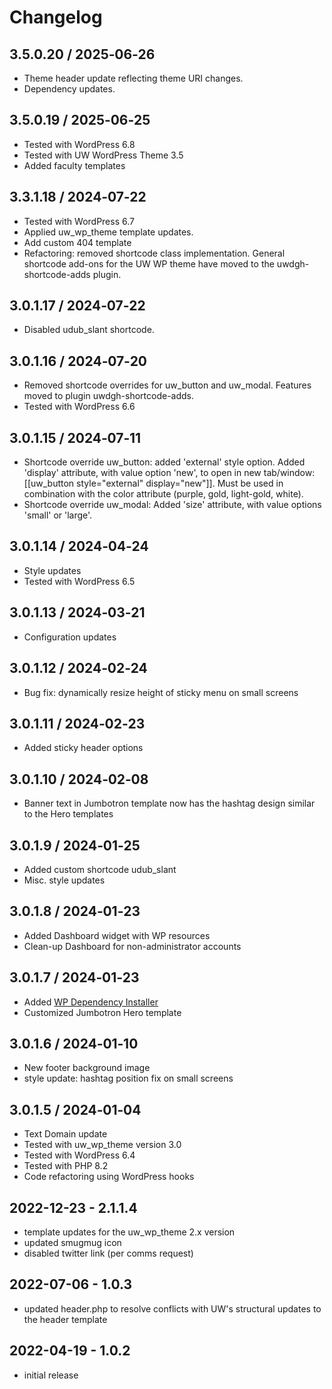 # Changelog


## 3.5.0.20 / 2025‑06‑26

- Theme header update reflecting theme URI changes.
- Dependency updates.


## 3.5.0.19 / 2025‑06‑25

- Tested with WordPress 6.8
- Tested with UW WordPress Theme 3.5
- Added faculty templates


## 3.3.1.18 / 2024‑07‑22

- Tested with WordPress 6.7
- Applied uw_wp_theme template updates.
- Add custom 404 template
- Refactoring: removed shortcode class implementation. General shortcode add-ons for the UW WP theme have moved to the uwdgh-shortcode-adds plugin.


## 3.0.1.17 / 2024‑07‑22

- Disabled udub_slant shortcode.


## 3.0.1.16 / 2024‑07‑20

- Removed shortcode overrides for uw_button and uw_modal. Features moved to plugin uwdgh-shortcode-adds.
- Tested with WordPress 6.6


## 3.0.1.15 / 2024‑07‑11

- Shortcode override uw_button: added 'external' style option. Added 'display' attribute, with value option 'new', to open in new tab/window: [[uw_button style="external" display="new"]]. Must be used in combination with the color attribute (purple, gold, light-gold, white).
- Shortcode override uw_modal: Added 'size' attribute, with value options 'small' or 'large'.


## 3.0.1.14 / 2024‑04‑24

- Style updates
- Tested with WordPress 6.5


## 3.0.1.13 / 2024‑03‑21

- Configuration updates


## 3.0.1.12 / 2024‑02‑24

- Bug fix: dynamically resize height of sticky menu on small screens


## 3.0.1.11 / 2024‑02‑23

- Added sticky header options


## 3.0.1.10 / 2024‑02‑08

- Banner text in Jumbotron template now has the hashtag design similar to the Hero templates


## 3.0.1.9 / 2024‑01‑25

- Added custom shortcode udub_slant
- Misc. style updates


## 3.0.1.8 / 2024‑01‑23

- Added Dashboard widget with WP resources
- Clean-up Dashboard for non-administrator accounts


## 3.0.1.7 / 2024‑01‑23

- Added [WP Dependency Installer](https://github.com/afragen/wp-dependency-installer)
- Customized Jumbotron Hero template


## 3.0.1.6 / 2024‑01‑10

- New footer background image
- style update: hashtag position fix on small screens


## 3.0.1.5 / 2024‑01‑04

- Text Domain update
- Tested with uw_wp_theme version 3.0
- Tested with WordPress 6.4
- Tested with PHP 8.2
- Code refactoring using WordPress hooks


## 2022-12-23 - 2.1.1.4

- template updates for the uw_wp_theme 2.x version
- updated smugmug icon
- disabled twitter link (per comms request)

## 2022-07-06 - 1.0.3

- updated header.php to resolve conflicts with UW's structural updates to the header template

## 2022-04-19 - 1.0.2

- initial release
